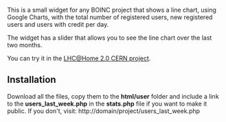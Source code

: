 This is a small widget for any BOINC project that shows a line chart, using Google Charts, with the total number of
registered users, new registered users and users with credit per day.

The widget has a slider that allows you to see the line chart over the last two months.

You can try it in the [LHC@Home 2.0 CERN project](http://boinc01.cern.ch/test4theory/users_last_week.php).

## Installation

Download all the files, copy them to the **html/user** folder and include a link to the **users_last_week.php** in the
**stats.php** file if you want to make it public. If you don't, visit: http://domain/project/users_last_week.php

